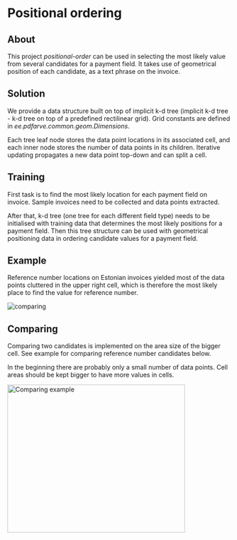 # Positional ordering

## About

This project *positional-order* can be used in selecting the most likely value from several candidates for a payment field. It takes use of geometrical position of each candidate, as a text phrase on the invoice.

## Solution

We provide a data structure built on top of implicit k-d tree (implicit k-d tree - k-d tree on top of a predefined rectilinear grid). Grid constants are defined in *ee.pdfarve.common.geom.Dimensions*.

Each tree leaf node stores the data point locations in its associated cell, and each inner node stores the number of data points in its children. Iterative updating propagates a new data point top-down and can split a cell.

## Training

First task is to find the most likely location for each payment field on invoice. Sample invoices need to be collected and data points extracted. 

After that, k-d tree (one tree for each different field type) needs to be initialised with training data that determines the most likely positions for a payment field. Then this tree structure can be used with geometrical positioning data in ordering candidate values for a payment field.  

## Example

Reference number locations on Estonian invoices yielded most of the data points cluttered in the upper right cell, which is therefore the most likely place to find the value for reference number.

![comparing](https://github.com/kveskimae/eazyfill/blob/master/positional-order/reference_nr.png)

## Comparing

Comparing two candidates is implemented on the area size of the bigger cell. See example for comparing reference number candidates below.

In the beginning there are probably only a small number of data points.  Cell areas should be kept bigger to have more values in cells.

<a href="https://github.com/kveskimae/eazyfill/blob/master/positional-order/comparing.png"><img src="https://github.com/kveskimae/eazyfill/blob/master/positional-order/comparing.png" align="left" height="333" width="400" alt="Comparing example"></a>

